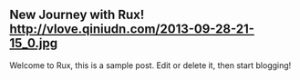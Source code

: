 New Journey with Rux!
http://vlove.qiniudn.com/2013-09-28-21-15_0.jpg
---

Welcome to Rux, this is a sample post. Edit or delete it, then start blogging!
